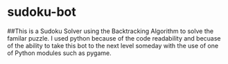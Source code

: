 # sudoku-bot
##This is a Sudoku Solver using the Backtracking Algorithm to solve the familar puzzle.
I used python because of the code readability and becuase of the ability to take this bot to the next level someday with the use of one of Python modules such as pygame.
